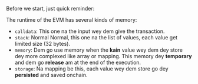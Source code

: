 Before we start, just quick reminder:

The runtime of the EVM has several kinds of memory:

- `calldata`: This one na the input wey dem give the transaction.
- `stack`: Normal Normal, this one na the list of values, each value get limited size (32 bytes).
- `memory`: Dem go use memory when the **kain** value wey dem dey store dey more complexed like array or mapping. This memory dey **temporary** and dem go **release** am at the end of the execution.
- `storage`: Na mapping be this, each value wey dem store go dey **persisted** and saved onchain.
